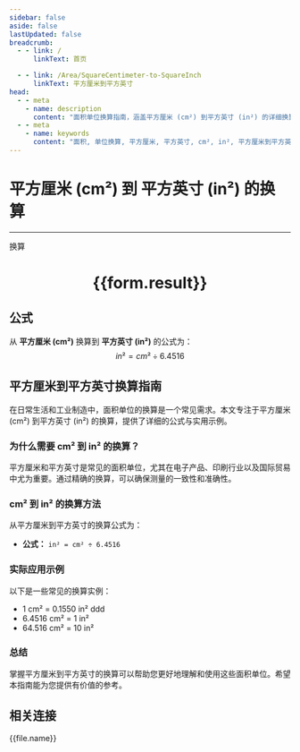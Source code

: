 ```yaml
---
sidebar: false
aside: false
lastUpdated: false
breadcrumb:
  - - link: /
      linkText: 首页

  - - link: /Area/SquareCentimeter-to-SquareInch
      linkText: 平方厘米到平方英寸
head:
  - - meta
    - name: description
      content: "面积单位换算指南，涵盖平方厘米 (cm²) 到平方英寸 (in²) 的详细换算公式与说明。"
  - - meta
    - name: keywords
      content: "面积, 单位换算, 平方厘米, 平方英寸, cm², in², 平方厘米到平方英寸, 面积换算指南"
---
```

# 平方厘米 (cm²) 到 平方英寸 (in²) 的换算
---
<script setup>
import { onMounted, reactive, inject, ref } from 'vue'
import { NButton, NForm, NFormItem, NInput, NInputNumber, NSelect, NCard, useMessage,NGrid ,NGi } from 'naive-ui'
import { defineClientComponent } from 'vitepress'
import { Area } from '../../files';

const convert = inject('convert')

const form = reactive({
  number: null,
  result: '',
})

const convertHandler = () => {
  if (form.number !== null && !isNaN(form.number)) {
    const convertedValue = parseFloat(form.number) / 6.4516
    form.result = `${form.number}cm² = ${convertedValue.toFixed(4)}in²`
  } else {
    form.result = '请输入有效的数值。'
  }
}
</script>

<n-form size="large" :model="form">
  <n-form-item label="平方厘米 (cm²)">
    <n-input-number v-model:value="form.number" placeholder="输入平方厘米" style="width: 100%" />
  </n-form-item>
  <n-form-item>
    <n-button type="primary" @click="convertHandler" block>换算</n-button>
  </n-form-item>
</n-form>

<n-card  embedded :bordered="false" hoverable>
  <div  style="text-align:center">
    <h1>{{form.result}}</h1>
  </div>
</n-card>

## 公式

从 **平方厘米 (cm²)** 换算到 **平方英寸 (in²)** 的公式为：
$$ in² = cm² \div 6.4516 $$

## 平方厘米到平方英寸换算指南

在日常生活和工业制造中，面积单位的换算是一个常见需求。本文专注于平方厘米 (cm²) 到平方英寸 (in²) 的换算，提供了详细的公式与实用示例。

### 为什么需要 cm² 到 in² 的换算？

平方厘米和平方英寸是常见的面积单位，尤其在电子产品、印刷行业以及国际贸易中尤为重要。通过精确的换算，可以确保测量的一致性和准确性。

### cm² 到 in² 的换算方法

从平方厘米到平方英寸的换算公式为：

- **公式：** `in² = cm² ÷ 6.4516`

### 实际应用示例

以下是一些常见的换算实例：

- 1 cm² = 0.1550 in²
ddd
- 6.4516 cm² = 1 in²
- 64.516 cm² = 10 in²

### 总结

掌握平方厘米到平方英寸的换算可以帮助您更好地理解和使用这些面积单位。希望本指南能为您提供有价值的参考。

## 相关连接
<n-grid x-gap="12" :cols="3">
  <n-gi v-for="(file, index) in Area" :key="index">
    <n-button
      text
      tag="a"
      :href="file.path"
      type="primary"
    >
      {{file.name}}
    </n-button>
  </n-gi>
</n-grid>